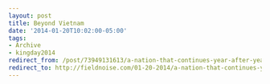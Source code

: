 ```yaml
---
layout: post 
title: Beyond Vietnam 
date: '2014-01-20T10:02:00-05:00' 
tags: 
- Archive 
- kingday2014 
redirect_from: /post/73949131613/a-nation-that-continues-year-after-year-to-spend/
redirect_to: http://fieldnoise.com/01-20-2014/a-nation-that-continues-year-after-year-to-spend
---
```



